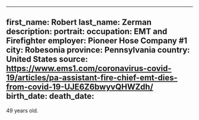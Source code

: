 ---
first_name: Robert
last_name: Zerman
description: 
portrait: 
occupation: EMT and Firefighter
employer: Pioneer Hose Company #1
city: Robesonia
province: Pennsylvania
country: United States
source: https://www.ems1.com/coronavirus-covid-19/articles/pa-assistant-fire-chief-emt-dies-from-covid-19-UJE6Z6bwyvQHWZdh/
birth_date: 
death_date: 
--

49 years old.